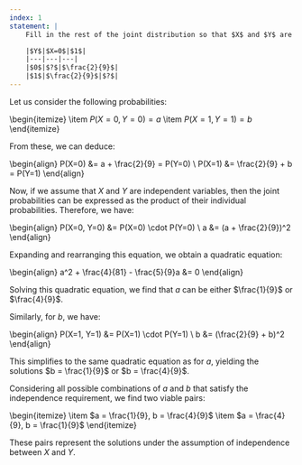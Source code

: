 ```yaml
---
index: 1
statement: |
    Fill in the rest of the joint distribution so that $X$ and $Y$ are independent. There are two possible answers:

    |$Y$|$X=0$|$1$|
    |---|---|---|
    |$0$|$?$|$\frac{2}{9}$|
    |$1$|$\frac{2}{9}$|$?$|
---
```

Let us consider the following probabilities:

\begin{itemize}
    \item $P(X=0, Y=0) = a$
    \item $P(X=1, Y=1) = b$
\end{itemize}

From these, we can deduce:

\begin{align}
    P(X=0) &= a + \frac{2}{9} = P(Y=0) \\
    P(X=1) &= \frac{2}{9} + b = P(Y=1)
\end{align}

Now, if we assume that $X$ and $Y$ are independent variables, then the joint probabilities can be expressed as the product of their individual probabilities. Therefore, we have:

\begin{align}
    P(X=0, Y=0) &= P(X=0) \cdot P(Y=0) \\
    a &= (a + \frac{2}{9})^2
\end{align}

Expanding and rearranging this equation, we obtain a quadratic equation:

\begin{align}
    a^2 + \frac{4}{81} - \frac{5}{9}a &= 0
\end{align}

Solving this quadratic equation, we find that $a$ can be either $\frac{1}{9}$ or $\frac{4}{9}$.

Similarly, for $b$, we have:

\begin{align}
    P(X=1, Y=1) &= P(X=1) \cdot P(Y=1) \\
    b &= (\frac{2}{9} + b)^2
\end{align}

This simplifies to the same quadratic equation as for $a$, yielding the solutions $b = \frac{1}{9}$ or $b = \frac{4}{9}$.

Considering all possible combinations of $a$ and $b$ that satisfy the independence requirement, we find two viable pairs:

\begin{itemize}
    \item $a = \frac{1}{9}, b = \frac{4}{9}$
    \item $a = \frac{4}{9}, b = \frac{1}{9}$
\end{itemize}

These pairs represent the solutions under the assumption of independence between $X$ and $Y$.

